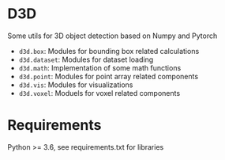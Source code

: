 # D3D
Some utils for 3D object detection based on Numpy and Pytorch

- `d3d.box`: Modules for bounding box related calculations
- `d3d.dataset`: Modules for dataset loading
- `d3d.math`: Implementation of some math functions
- `d3d.point`: Modules for point array related components
- `d3d.vis`: Modules for visualizations
- `d3d.voxel`: Moduels for voxel related components

# Requirements

Python >= 3.6, see requirements.txt for libraries
